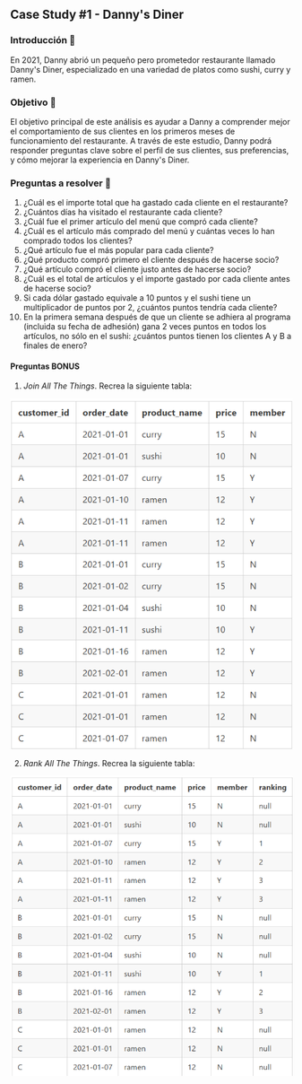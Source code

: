## Case Study #1 - Danny's Diner 

### Introducción 🍣

En 2021, Danny abrió un pequeño pero prometedor restaurante llamado Danny's Diner, especializado en una variedad de platos como sushi, curry y ramen. 

### Objetivo 🎯

El objetivo principal de este análisis es ayudar a Danny a comprender mejor el comportamiento de sus clientes en los primeros meses de funcionamiento del restaurante. A través de este estudio, Danny podrá responder preguntas clave sobre el perfil de sus clientes, sus preferencias, y cómo mejorar la experiencia en Danny's Diner. 

### Preguntas a resolver 🧐

1. ¿Cuál es el importe total que ha gastado cada cliente en el restaurante?
2. ¿Cuántos días ha visitado el restaurante cada cliente?
3. ¿Cuál fue el primer artículo del menú que compró cada cliente?
4. ¿Cuál es el artículo más comprado del menú y cuántas veces lo han comprado todos los clientes?
5. ¿Qué artículo fue el más popular para cada cliente?
6. ¿Qué producto compró primero el cliente después de hacerse socio?
7. ¿Qué artículo compró el cliente justo antes de hacerse socio?
8. ¿Cuál es el total de artículos y el importe gastado por cada cliente antes de hacerse socio?
9. Si cada dólar gastado equivale a 10 puntos y el sushi tiene un multiplicador de puntos por 2, ¿cuántos puntos tendría cada cliente?
10. En la primera semana después de que un cliente se adhiera al programa (incluida su fecha de adhesión) gana 2 veces puntos en todos los artículos, no sólo en el sushi: ¿cuántos puntos tienen los clientes A y B a finales de enero?

#### Preguntas BONUS
1. *Join All The Things*. Recrea la siguiente tabla:

![alt text](./img/bonus1.png)

2. *Rank All The Things*. Recrea la siguiente tabla:

![alt text](./img/bonus2.png)